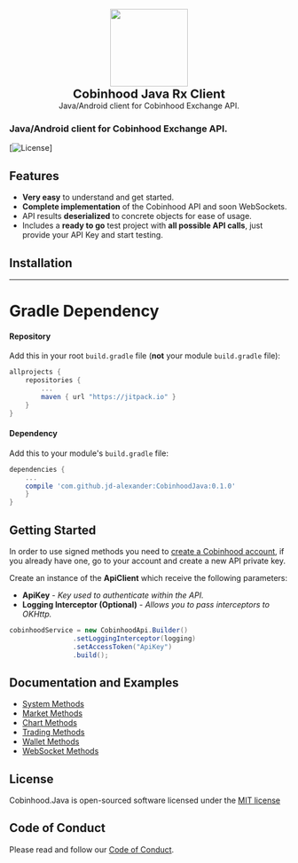 <p align="center">
    <a href="https://cobinhood.com" target="_blank"><img width="140"src="https://github.com/morpheums/Cobinhood.API.Csharp.Client/blob/master/Cobinhood.API.Csharp.Client/CobinhoodLogo.png?raw=true">       
    </a>    
    </br>
    <b style="font-size: 22px;">Cobinhood Java Rx Client</b>
    <br>
    <small style="font-size: 14px;">Java/Android client for Cobinhood Exchange API.</small>
</p>

### Java/Android client for Cobinhood Exchange API.
[![License](https://img.shields.io/badge/license-Apache%202-4EB1BA.svg?style=flat-square)]

## Features
- **Very easy** to understand and get started.
- **Complete implementation** of the Cobinhood API and soon WebSockets.
- API results **deserialized** to concrete objects for ease of usage.
- Includes a **ready to go** test project with **all possible API calls**, just provide your API Key and start testing.

## Installation

---

# Gradle Dependency


#### Repository

Add this in your root `build.gradle` file (**not** your module `build.gradle` file):

```gradle
allprojects {
	repositories {
		...
		maven { url "https://jitpack.io" }
	}
}
```

#### Dependency

Add this to your module's `build.gradle` file:

```gradle
dependencies {
	...
	compile 'com.github.jd-alexander:CobinhoodJava:0.1.0'
	}
}
```

## Getting Started
In order to use signed methods you need to [create a Cobinhood account](https://cobinhood.com/), if you already have one, go to your account and create a new API private key.

Create an instance of the **ApiClient** which receive the following parameters:

* **ApiKey** - *Key used to authenticate within the API.*
* **Logging Interceptor (Optional)** - *Allows you to pass interceptors to OKHttp.*
```java
cobinhoodService = new CobinhoodApi.Builder()
                .setLoggingInterceptor(logging)
                .setAccessToken("ApiKey")
                .build();
```


## Documentation and Examples
- [System Methods](/Documentation/SystemMethods.md)
- [Market Methods](/Documentation/MarketMethods.md)
- [Chart Methods](/Documentation/ChartMethods.md)
- [Trading Methods](/Documentation/TradingMethods.md)
- [Wallet Methods](/Documentation/WalletMethods.md)
- [WebSocket Methods](/Documentation/WebSocketMethods.md)

## License
Cobinhood.Java is open-sourced software licensed under the [MIT license](http://opensource.org/licenses/MIT)

## Code of Conduct
Please read and follow our [Code of Conduct](CODE_OF_CONDUCT.md).
